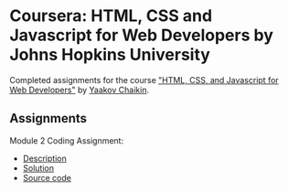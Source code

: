 # Coursera: HTML, CSS and Javascript for Web Developers by Johns Hopkins University

Completed assignments for the course ["HTML, CSS, and Javascript for Web Developers"](https://www.coursera.org/learn/html-css-javascript-for-web-developers) by [Yaakov Chaikin](https://www.coursera.org/instructor/yaakov-chaikin).

## Assignments
Module 2 Coding Assignment:
- [Description](https://github.com/jhu-ep-coursera/fullstack-course4/blob/master/assignments/assignment2/Assignment-2.md)
- [Solution](https://johnnymzimmer.github.io/html-css-js-coursera/module-2-solution)
- [Source code](/module-2-solution)
